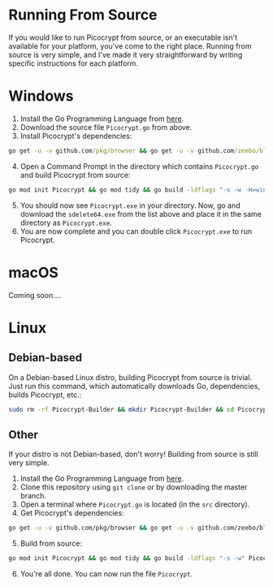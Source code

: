 # Running From Source
If you would like to run Picocrypt from source, or an executable isn't available for your platform, you've come to the right place. Running from source is very simple, and I've made it very straightforward by writing specific instructions for each platform.

# Windows
1. Install the Go Programming Language from <a href="https://golang.org/dl">here</a>.
2. Download the source file `Picocrypt.go` from above.
3. Install Picocrypt's dependencies:
```cmd
go get -u -v github.com/pkg/browser && go get -u -v github.com/zeebo/blake3 && go get -u -v golang.org/x/crypto/sha3 && go get -u -v golang.org/x/crypto/argon2 && go get -u -v github.com/AllenDang/giu && go get -u -v github.com/OpenDiablo2/dialog && go get -u -v golang.org/x/crypto/blake2b && go get -u -v golang.org/x/crypto/blake2s && go get -u -v github.com/atotto/clipboard && go get -u -v github.com/klauspost/reedsolomon && go get -u -v golang.org/x/crypto/chacha20poly1305 && go get -u -v github.com/HACKERALERT/Picocypher/monocypher
```
4. Open a Command Prompt in the directory which contains `Picocrypt.go` and build Picocrypt from source:
```cmd
go mod init Picocrypt && go mod tidy && go build -ldflags "-s -w -H=windowsgui -extldflags=-static" Picocrypt.go
```
5. You should now see `Picocrypt.exe` in your directory. Now, go and download the `sdelete64.exe` from the list above and place it in the same directory as `Picocrypt.exe`.
6. You are now complete and you can double click `Picocrypt.exe` to run Picocrypt.

# macOS
Coming soon....

# Linux
## Debian-based
On a Debian-based Linux distro, building Picocrypt from source is trivial. Just run this command, which automatically downloads Go, dependencies, builds Picocrypt, etc.:
```bash
sudo rm -rf Picocrypt-Builder && mkdir Picocrypt-Builder && cd Picocrypt-Builder && sudo apt-get install -y gcc make curl git tar wget xz-utils libx11-dev libxcursor-dev libxrandr-dev libxinerama-dev libxi-dev libgl1-mesa-dev libxxf86vm-dev libgtk-3-dev xdg-utils && sudo apt-get install -y libglx-dev || echo "" && sudo apt-get install -y xclip || sudo apt-get install xsel && wget https://golang.org/dl/go1.16.4.linux-amd64.tar.gz && sudo tar -C /usr/local -xzf go1.16.4.linux-amd64.tar.gz && export PATH=$PATH:/usr/local/go/bin && go get -u -v github.com/pkg/browser && go get -u -v github.com/zeebo/blake3 && go get -u -v golang.org/x/crypto/sha3 && go get -u -v golang.org/x/crypto/argon2 && go get -u -v github.com/AllenDang/giu && go get -u -v github.com/OpenDiablo2/dialog && go get -u -v golang.org/x/crypto/blake2b && go get -u -v golang.org/x/crypto/blake2s && go get -u -v github.com/atotto/clipboard && go get -u -v github.com/klauspost/reedsolomon && go get -u -v golang.org/x/crypto/chacha20poly1305 && go get -u -v github.com/HACKERALERT/Picocypher/monocypher && go mod init Picocrypt && wget https://raw.githubusercontent.com/HACKERALERT/Picocrypt/main/src/unstable/Picocrypt.go && go mod tidy && go build --ldflags="-s -w" Picocrypt.go && wget https://github.com/upx/upx/releases/download/v3.96/upx-3.96-amd64_linux.tar.xz && tar xf upx-3.96-amd64_linux.tar.xz && mv Picocrypt upx-3.96-amd64_linux && cd upx-3.96-amd64_linux && ./upx --best --lzma -9 -o Picocrypt-UPX Picocrypt && mv Picocrypt-UPX ../ && cd ../ && mv -v Picocrypt-UPX Picocrypt && mv Picocrypt ../ && cd ../ && sudo rm -rf Picocrypt-Builder && echo "Build complete! You can now run the file 'Picocrypt' in this directory with './Picocrypt' or by double clicking it in your file manager. You might have to 'chmod +x Picocrypt'. Enjoy!"
```
## Other
If your distro is not Debian-based, don't worry! Building from source is still very simple.
1. Install the Go Programming Language from <a href="https://golang.org/dl">here</a>.
2. Clone this repository using `git clone` or by downloading the master branch.
3. Open a terminal where `Picocrypt.go` is located (in the `src` directory).
4. Get Picocrypt's dependencies:
```bash
go get -u -v github.com/pkg/browser && go get -u -v github.com/zeebo/blake3 && go get -u -v golang.org/x/crypto/sha3 && go get -u -v golang.org/x/crypto/argon2 && go get -u -v github.com/AllenDang/giu && go get -u -v github.com/OpenDiablo2/dialog && go get -u -v golang.org/x/crypto/blake2b && go get -u -v golang.org/x/crypto/blake2s && go get -u -v github.com/atotto/clipboard && go get -u -v github.com/klauspost/reedsolomon && go get -u -v golang.org/x/crypto/chacha20poly1305 && go get -u -v github.com/HACKERALERT/Picocypher/monocypher
```
5. Build from source:
```bash
go mod init Picocrypt && go mod tidy && go build -ldflags "-s -w" Picocrypt.go
```
6. You're all done. You can now run the file `Picocrypt`.
